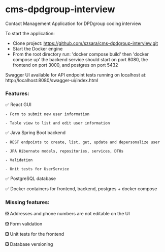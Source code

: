 # cms-dpdgroup-interview
Contact Management Application for DPDgroup coding interview

To start the application:
- Clone project: https://github.com/szsara/cms-dpdgroup-interview.git
- Start the Docker engine
- From the root directory run: 'docker compose build' then 'docker compose up'
  the backend service should start on port 8080, the frontend on port 3000, and postgres on port 5432



Swagger UI available for API endpoint tests running on localhost at: http://localhost:8080/swagger-ui/index.html

<h3>Features:</h3>

:white_check_mark: React GUI

    - Form to submit new user information
    
    - Table view to list and edit user information 

:white_check_mark: Java Spring Boot backend

    - REST endpoints to create, list, get, update and depersonalize user
    
    - JPA Hibernate models, repositories, services, DTOs
    
    - Validation
    
    - Unit tests for UserService
    
 :white_check_mark: PostgreSQL database
 
 :white_check_mark: Docker containers for frontend, backend, postgres + docker compose
 
 
 
 <h3>Missing features:</h3>
 
 :negative_squared_cross_mark:	Addresses and phone numbers are not editable on the UI
 
 :negative_squared_cross_mark:	Form validation
 
 :negative_squared_cross_mark:	Unit tests for the frontend

 :negative_squared_cross_mark:	Database versioning

    

